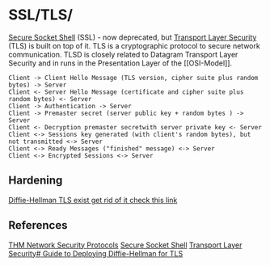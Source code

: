 # SSL/TLS/

[Secure Socket Shell](https://en.wikipedia.org/wiki/Transport_Layer_Security#SSL_1.0,_2.0,_and_3.0) (SSL) - now deprecated, but [Transport Layer Security](https://en.wikipedia.org/wiki/Transport_Layer_Security) (TLS) is built on top of it. TLS is a cryptographic protocol to secure network communication. TLSD is closely related to Datagram Transport Layer Security and in  runs in the Presentation Layer of the [[OSI-Model]].

```goat
Client -> Client Hello Message (TLS version, cipher suite plus random bytes) -> Server 
Client <- Server Hello Message (certificate and cipher suite plus random bytes) <- Server
Client -> Authentication -> Server
Client -> Premaster secret (server public key + random bytes ) -> Server
Client <- Decryption premaster secretwith server private key <- Server
Client <-> Sessions key generated (with client's random bytes), but not transmitted <-> Server
Client <-> Ready Messages ("finished" message) <-> Server
Client <-> Encrypted Sessions <-> Server
```


## Hardening 

[Diffie-Hellman TLS exist get rid of it check this link](https://weakdh.org/sysadmin.html)

## References

[THM Network Security Protocols](https://tryhackme.com/room/networksecurityprotocols)
[Secure Socket Shell](https://en.wikipedia.org/wiki/Transport_Layer_Security#SSL_1.0,_2.0,_and_3.0)
[Transport Layer Security](https://en.wikipedia.org/wiki/Transport_Layer_Security)[# Guide to Deploying Diffie-Hellman for TLS](https://weakdh.org/sysadmin.html)